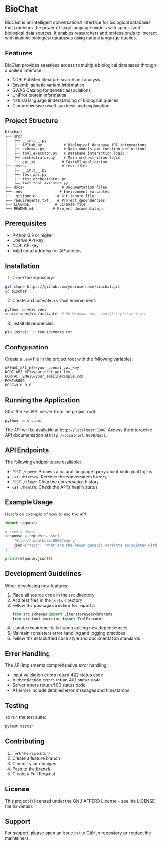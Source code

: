 # BioChat

BioChat is an intelligent conversational interface for biological databases that combines the power of large language models with specialized biological data sources. It enables researchers and professionals to interact with multiple biological databases using natural language queries.

## Features

BioChat provides seamless access to multiple biological databases through a unified interface:

- NCBI PubMed literature search and analysis
- Ensembl genetic variant information
- GWAS Catalog for genetic associations
- UniProt protein information
- Natural language understanding of biological queries
- Comprehensive result synthesis and explanation

## Project Structure

```
biochat/
├── src/
│   ├── __init__.py
│   ├── APIHub.py          # Biological database API integrations
│   ├── schemas.py         # Data models and function definitions
│   ├── tool_executor.py   # Database interaction logic
│   ├── orchestrator.py    # Main orchestration logic
│   └── api.py            # FastAPI application
├── tests/                # Test files
│   ├── __init__.py
│   ├── test_api.py
│   ├── test_orchestrator.py
│   └── test_tool_executor.py
├── docs/                 # Documentation files
├── .env                 # Environment variables
├── .gitignore          # Git ignore file
├── requirements.txt    # Project dependencies
├── LICENSE            # License file
└── README.md         # Project documentation
```

## Prerequisites

- Python 3.9 or higher
- OpenAI API key
- NCBI API key
- Valid email address for API access

## Installation

1. Clone the repository:
```bash
git clone https://github.com/yourusername/biochat.git
cd biochat
```

2. Create and activate a virtual environment:
```bash
python -m venv venv
source venv/bin/activate  # On Windows use: venv\Scripts\activate
```

3. Install dependencies:
```bash
pip install -r requirements.txt
```

## Configuration

Create a `.env` file in the project root with the following variables:

```env
OPENAI_API_KEY=your_openai_api_key
NCBI_API_KEY=your_ncbi_api_key
CONTACT_EMAIL=your_email@example.com
PORT=8000
HOST=0.0.0.0
```

## Running the Application

Start the FastAPI server from the project root:

```bash
python -m src.api
```

The API will be available at `http://localhost:8000`. Access the interactive API documentation at `http://localhost:8000/docs`.

## API Endpoints

The following endpoints are available:

- `POST /query`: Process a natural language query about biological topics
- `GET /history`: Retrieve the conversation history
- `POST /clear`: Clear the conversation history
- `GET /health`: Check the API's health status

## Example Usage

Here's an example of how to use the API:

```python
import requests

# Send a query
response = requests.post(
    "http://localhost:8000/query",
    json={"text": "What are the known genetic variants associated with cystic fibrosis?"}
)

print(response.json())
```

## Development Guidelines

When developing new features:

1. Place all source code in the `src` directory
2. Add test files in the `tests` directory
3. Follow the package structure for imports:
   ```python
   from src.schemas import LiteratureSearchParams
   from src.tool_executor import ToolExecutor
   ```
4. Update requirements.txt when adding new dependencies
5. Maintain consistent error handling and logging practices
6. Follow the established code style and documentation standards

## Error Handling

The API implements comprehensive error handling:

- Input validation errors return 422 status code
- Authentication errors return 401 status code
- Server errors return 500 status code
- All errors include detailed error messages and timestamps

## Testing

To run the test suite:

```bash
pytest tests/
```

## Contributing

1. Fork the repository
2. Create a feature branch
3. Commit your changes
4. Push to the branch
5. Create a Pull Request

## License

This project is licensed under the GNU AFFERO License - see the LICENSE file for details.

## Support

For support, please open an issue in the GitHub repository or contact the maintainers.
